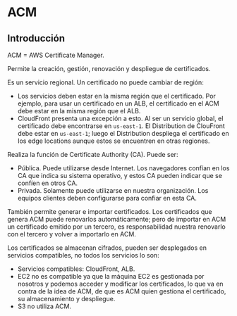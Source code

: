 # ACM

## Introducción

ACM = AWS Certificate Manager.

Permite la creación, gestión, renovación y despliegue de certificados.

Es un servicio regional. Un certificado no puede cambiar de región:

- Los servicios deben estar en la misma región que el certificado. Por ejemplo, para usar un certificado en un ALB, el certificado en el ACM debe estar en la misma región que el ALB.
- CloudFront presenta una excepción a esto. Al ser un servicio global, el certificado debe encontrarse en `us-east-1`. El Distribution de ClouFront debe estar en `us-east-1`; luego el Distribution despliega el certificado en los edge locations aunque estos se encuentren en otras regiones.

Realiza la función de Certificate Authority (CA). Puede ser:

- Pública. Puede utilizarse desde Internet. Los navegadores confían en los CA que indica su sistema operativo, y estos CA pueden indicar que se confíen en otros CA.
- Privada. Solamente puede utilizarse en nuestra organización. Los equipos clientes deben configurarse para confiar en esta CA.

También permite generar e importar certificados. Los certificados que genera ACM puede renovarlos automáticamente; pero de importar en ACM un certificado emitido por un tercero, es responsabilidad nuestra renovarlo con el tercero y volver a importarlo en ACM.

Los certificados se almacenan cifrados, pueden ser desplegados en servicios compatibles, no todos los servicios lo son:

- Servicios compatibles: CloudFront, ALB.
- EC2 no es compatible ya que la máquina EC2 es gestionada por nosotros y podemos acceder y modificar los certificados, lo que va en contra de la idea de ACM, de que es ACM quien gestiona el certificado, su almacenamiento y despliegue.
- S3 no utiliza ACM.
